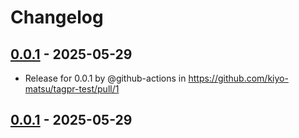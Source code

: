 # Changelog

## [0.0.1](https://github.com/kiyo-matsu/tagpr-test/commits/0.0.1) - 2025-05-29
- Release for 0.0.1 by @github-actions in https://github.com/kiyo-matsu/tagpr-test/pull/1

## [0.0.1](https://github.com/kiyo-matsu/tagpr-test/commits/0.0.1) - 2025-05-29
